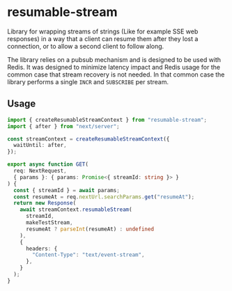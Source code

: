 # resumable-stream

Library for wrapping streams of strings (Like for example SSE web responses) in a way that
a client can resume them after they lost a connection, or to allow a second client to follow along.

The library relies on a pubsub mechanism and is designed to be used with Redis. It was designed to
minimize latency impact and Redis usage for the common case that stream recovery is not needed.
In that common case the library performs a single `INCR` and `SUBSCRIBE` per stream.

## Usage

```typescript
import { createResumableStreamContext } from "resumable-stream";
import { after } from "next/server";

const streamContext = createResumableStreamContext({
  waitUntil: after,
});

export async function GET(
  req: NextRequest,
  { params }: { params: Promise<{ streamId: string }> }
) {
  const { streamId } = await params;
  const resumeAt = req.nextUrl.searchParams.get("resumeAt");
  return new Response(
    await streamContext.resumableStream(
      streamId,
      makeTestStream,
      resumeAt ? parseInt(resumeAt) : undefined
    ),
    {
      headers: {
        "Content-Type": "text/event-stream",
      },
    }
  );
}
```
